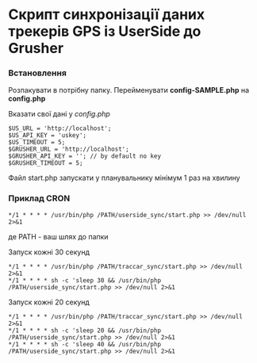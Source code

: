
# Скрипт синхронізації даних трекерів GPS із UserSide до Grusher
###  Встановлення
Розпакувати в потрібну папку. Перейменувати **config-SAMPLE.php** на **config.php**

Вказати свої дані у *config.php*

    $US_URL = 'http://localhost';
    $US_API_KEY = 'uskey';
    $US_TIMEOUT = 5;
    $GRUSHER_URL = 'http://localhost';
    $GRUSHER_API_KEY = ''; // by default no key
    $GRUSHER_TIMEOUT = 5;

Файл start.php запускати у планувальнику мінімум 1 раз на хвилину

###  Приклад CRON

    */1 * * * * /usr/bin/php /PATH/userside_sync/start.php >> /dev/null 2>&1
де PATH - ваш шлях до папки

Запуск кожні 30 секунд

    */1 * * * * /usr/bin/php /PATH/traccar_sync/start.php >> /dev/null 2>&1
    */1 * * * * sh -c 'sleep 30 && /usr/bin/php /PATH/userside_sync/start.php >> /dev/null 2>&1

Запуск кожні 20 секунд

    */1 * * * * /usr/bin/php /PATH/traccar_sync/start.php >> /dev/null 2>&1
    */1 * * * * sh -c 'sleep 20 && /usr/bin/php /PATH/userside_sync/start.php >> /dev/null 2>&1
    */1 * * * * sh -c 'sleep 40 && /usr/bin/php /PATH/userside_sync/start.php >> /dev/null 2>&1
